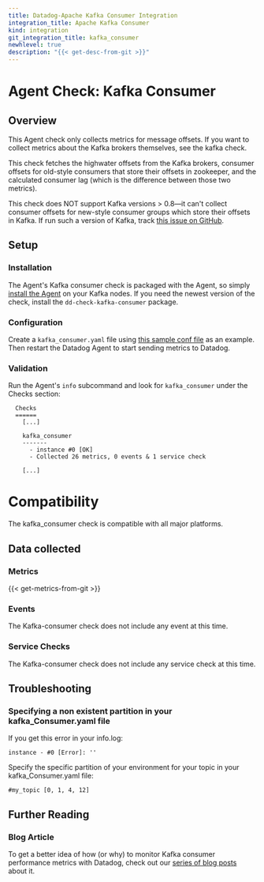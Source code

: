 ```yaml
---
title: Datadog-Apache Kafka Consumer Integration
integration_title: Apache Kafka Consumer
kind: integration
git_integration_title: kafka_consumer
newhlevel: true
description: "{{< get-desc-from-git >}}"
---
```


# Agent Check: Kafka Consumer

## Overview

This Agent check only collects metrics for message offsets. If you want to collect metrics about the Kafka brokers themselves, see the kafka check.

This check fetches the highwater offsets from the Kafka brokers, consumer offsets for old-style consumers that store their offsets in zookeeper, and the calculated consumer lag (which is the difference between those two metrics).

This check does NOT support Kafka versions > 0.8—it can't collect consumer offsets for new-style consumer groups which store their offsets in Kafka. If run such a version of Kafka, track [this issue on GitHub](https://github.com/DataDog/integrations-core/issues/457).

## Setup
### Installation

The Agent's Kafka consumer check is packaged with the Agent, so simply [install the Agent](https://app.datadoghq.com/account/settings#agent) on your Kafka nodes. If you need the newest version of the check, install the `dd-check-kafka-consumer` package.

### Configuration

Create a `kafka_consumer.yaml` file using [this sample conf file](https://github.com/DataDog/integrations-core/blob/master/kafka_consumer/conf.yaml.example) as an example. Then restart the Datadog Agent to start sending metrics to Datadog.

### Validation

Run the Agent's `info` subcommand and look for `kafka_consumer` under the Checks section:

```
  Checks
  ======
    [...]

    kafka_consumer
    -------
      - instance #0 [OK]
      - Collected 26 metrics, 0 events & 1 service check

    [...]
```

# Compatibility

The kafka_consumer check is compatible with all major platforms.

## Data collected
### Metrics

{{< get-metrics-from-git >}}

### Events
The Kafka-consumer check does not include any event at this time.

### Service Checks
The Kafka-consumer check does not include any service check at this time.

## Troubleshooting
### Specifying a non existent partition in your kafka_Consumer.yaml file
If you get this error in your info.log:
```
instance - #0 [Error]: ''
```

Specify the specific partition of your environment for your topic in your kafka_Consumer.yaml file:
```
#my_topic [0, 1, 4, 12]
```

## Further Reading
### Blog Article
To get a better idea of how (or why) to monitor Kafka consumer performance metrics with Datadog, check out our [series of blog posts](https://www.datadoghq.com/blog/monitoring-kafka-performance-metrics/) about it.